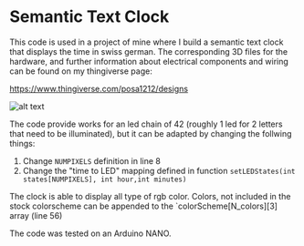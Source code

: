 # Semantic Text Clock

This code is used in a project of mine where I build a semantic text clock that displays the time in swiss german. The corresponding 3D files for the hardware, and further information about electrical components and wiring can be found on my thingiverse page:

https://www.thingiverse.com/posa1212/designs

![alt text](https://github.com/smaassen/SemanticTextClock/blob/master/doc/images/Textclock_2.png "Rendering")

The code provide works for an led chain of 42 (roughly 1 led for 2 letters that need to be illuminated), but it can be adapted by changing the follwing things:

1. Change `NUMPIXELS` definition in line 8
2. Change the "time to LED" mapping defined in function `setLEDStates(int states[NUMPIXELS], int hour,int minutes)`

The clock is able to display all type of rgb color. Colors, not included in the stock colorscheme can be appended to the `colorScheme[N_colors][3] array (line 56)


The code was tested on an Arduino NANO.
